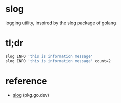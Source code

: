 # slog
logging utility, inspired by the slog package of golang

# tl;dr
```bash
slog INFO 'this is information message'
slog INFO 'this is information message' count=2
```

# reference
- [slog](https://pkg.go.dev/log/slog) (pkg.go.dev)